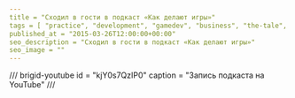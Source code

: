 ```yaml
---
title = "Сходил в гости в подкаст «Как делают игры»"
tags = [ "practice", "development", "gamedev", "business", "the-tale", "podcasts"]
published_at = "2015-03-26T12:00:00+00:00"
seo_description = "Сходил в гости в подкаст «Как делают игры»"
seo_image = ""
---
```


/// brigid-youtube
id = "kjY0s7QzIP0"
caption = "Запись подкаста на YouTube"
///
